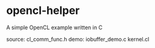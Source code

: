 opencl-helper
=============

A simple OpenCL example written in C

source: cl_comm_func.h
  demo: iobuffer_demo.c kernel.cl

